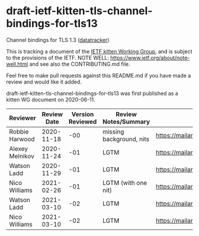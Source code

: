 # draft-ietf-kitten-tls-channel-bindings-for-tls13
Channel bindings for TLS 1.3
([datatracker](https://datatracker.ietf.org/doc/draft-ietf-kitten-tls-channel-bindings-for-tls13/))

This is tracking a document of the [IETF kitten Working
Group](https://datatracker.ietf.org/wg/kitten), and is subject to the
provisions of the IETF.  NOTE WELL: https://www.ietf.org/about/note-well.html
and see also the CONTRIBUTING.md file.

Feel free to make pull requests against this README.md if you have made a
review and would like it added.

draft-ietf-kitten-tls-channel-bindings-for-tls13 was first published as a
kitten WG document on 2020-06-11.

| Reviewer        | Review Date | Version Reviewed | Review Notes/Summary     | Link to Review                                                            |
|-----------------|-------------|------------------|--------------------------|---------------------------------------------------------------------------|
| Robbie Harwood  | 2020-11-18  | -00              | missing background, nits | https://mailarchive.ietf.org/arch/msg/kitten/q_S6tD_VonAZCrU4i_gHHvUSOMs/ |
| Alexey Melnikov | 2020-11-24  | -01              | LGTM                     | https://mailarchive.ietf.org/arch/msg/kitten/EvD7KgaGM_0xhdLJzmUH7gsTcJ4/ |
| Watson Ladd     | 2020-11-29  | -01              | LGTM                     | https://mailarchive.ietf.org/arch/msg/kitten/ksj70J7D0d7LCerr-bg8YIUeC8A/ |
| Nico Williams   | 2021-02-26  | -01              | LGTM (with one nit)      | https://mailarchive.ietf.org/arch/msg/kitten/0cTcZs45FdX3q2TwCn_Gdg8CKYQ/ |
| Watson Ladd     | 2021-03-10  | -02              | LGTM                     | https://mailarchive.ietf.org/arch/msg/kitten/WRj04vqwlc0JpHfIJ4PR1qPcsRI/ |
| Nico Williams   | 2021-03-10  | -02              | LGTM                     | https://mailarchive.ietf.org/arch/msg/kitten/PixnKOyvQk1UXk7ePd2fggwTeNY/ |
